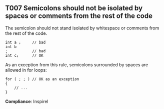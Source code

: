 T007 Semicolons should not be isolated by spaces or comments from the rest of the code
--------------------------------------------------------------------------------------

The semicolon should not stand isolated by whitespace or comments from the rest
of the code.


```
int a ;     // bad
int b
;           // bad
int c;      // OK
```

As an exception from this rule, semicolons surrounded by spaces are allowed in
for loops:


```
for ( ; ; ) // OK as an exception
{
    // ...
}
```

**Compliance**: Inspirel
